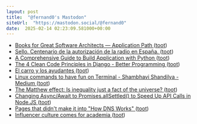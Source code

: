 ```yaml
---
layout: post
title:  "@fernand0's Mastodon"
siteUrl:  "https://mastodon.social/@fernand0"
date:  2025-02-14 02:23:09.581000+00:00
---
```

*  [Books for Great Software Architects — Application Path ](https://vocal.media/01/books-for-great-software-architects-application-pat) ([toot](https://mastodon.social/@fernand0/113999858209964209))
*  [Sello. Centenario de la autorización de la radio en España. ](https://avecesunafoto.wordpress.com/2025/02/13/sello-centenario-de-la-autorizacion-de-la-radio-en-espana) ([toot](https://mastodon.social/@fernand0/113998051641347343))
*  [A Comprehensive Guide to Build Application with Python ](https://code.likeagirl.io/a-comprehensive-guide-to-build-application-with-python-ba6c71c26f1) ([toot](https://mastodon.social/@fernand0/113997900290462552))
*  [The 4 Clean Code Principles in Django - Better Programming ](https://medium.com/better-programming/clean-code-principles-in-django-b0563a4e12f) ([toot](https://mastodon.social/@fernand0/113997733688626887))
*  [El carro y los ayudantes ](https://www.flickr.com/photos/fernand0/54316386479) ([toot](https://mastodon.social/@fernand0/113997609441712810))
*  [Linux commands to have fun on Terminal - Shambhavi Shandilya - Medium ](https://shambhavishandilya.medium.com/linux-commands-to-have-fun-on-terminal-2df8da483d5) ([toot](https://mastodon.social/@fernand0/113997313734287352))
*  [The Matthew effect: Is inequality just a fact of the universe? ](https://bigthink.com/politics-current-affairs/is-there-a-scientific-law-stating-that-inequality-is-a-fact-of-the-universe/?ref=refin) ([toot](https://mastodon.social/@fernand0/113996544272728106))
*  [Changing Async/Await to Promises.allSettled() to Speed Up API Calls in Node.JS ](https://levelup.gitconnected.com/changing-async-await-to-promises-all-to-speed-up-api-calls-in-node-js-348ea70592f) ([toot](https://mastodon.social/@fernand0/113996366594321052))
*  [Pages that didn't make it into "How DNS Works" ](https://jvns.ca/blog/2022/05/10/pages-that-didn-t-make-it-into--how-dns-works-/?ref=refin) ([toot](https://mastodon.social/@fernand0/113996189886496042))
*  [Influencer culture comes for academia ](https://www.salon.com/2022/04/30/influencer-culture-is-everywhere-even-in-academia/?ref=refin) ([toot](https://mastodon.social/@fernand0/113995949181277201))
